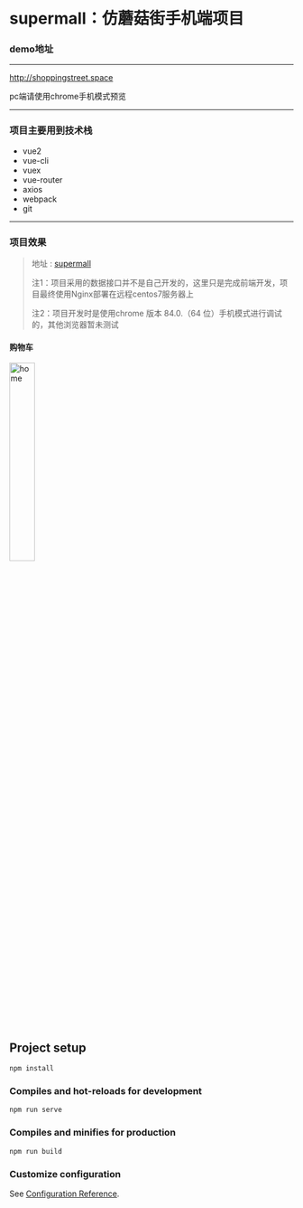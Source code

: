 # supermall：仿蘑菇街手机端项目

### demo地址

----

http://shoppingstreet.space

pc端请使用chrome手机模式预览

---

### 项目主要用到技术栈

- vue2
- vue-cli
- vuex
- vue-router
- axios
- webpack
- git

---

### 项目效果

> 地址 : [supermall](http://shoppingstreet.space)
>
> 注1：项目采用的数据接口并不是自己开发的，这里只是完成前端开发，项目最终使用Nginx部署在远程centos7服务器上
>
> 注2：项目开发时是使用chrome 版本 84.0.（64 位）手机模式进行调试的，其他浏览器暂未测试

#### 购物车

<img src="https://github.com/ADanLiu/supermall/blob/master/readmeImage/home.gif" width="30%" height="30%" alt="home"/><br/>





## Project setup

```
npm install
```

### Compiles and hot-reloads for development
```
npm run serve
```

### Compiles and minifies for production
```
npm run build
```

### Customize configuration
See [Configuration Reference](https://cli.vuejs.org/config/).
